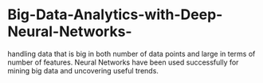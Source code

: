 # Big-Data-Analytics-with-Deep-Neural-Networks-
handling data that is big in both number of data points and large in terms of number of features. Neural Networks have been used successfully for mining big data and uncovering useful trends.
